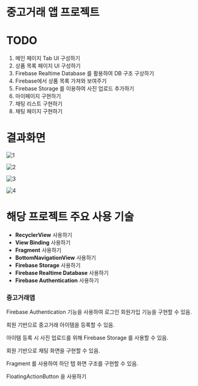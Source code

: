 # 중고거래 앱 프로젝트

# TODO

1. 메인 페이지 Tab UI 구성하기
2. 상품 목록 페이지 UI 구성하기
3. Firebase  Realtime Database 를 활용하여 DB 구조 구상하기
4. Firebase에서 상품 목록 가져와 보여주기
5. Firebase Storage 를 이용하여 사진 업로드 추가하기
6. 마이페이지 구현하기
7. 채팅 리스트 구현하기
8. 채팅 페이지 구현하기



# 결과화면

![1](https://img1.daumcdn.net/thumb/R1280x0/?scode=mtistory2&fname=https%3A%2F%2Fblog.kakaocdn.net%2Fdn%2F2HIIz%2Fbtq72jSJTED%2Fu6GY0M8TgkxtXSkWQCII0K%2Fimg.jpg)

![2](https://img1.daumcdn.net/thumb/R1280x0/?scode=mtistory2&fname=https%3A%2F%2Fblog.kakaocdn.net%2Fdn%2Fc1lhng%2Fbtq74o6QSRo%2FwDcLhK7wwkVuPqf7w20GF0%2Fimg.jpg)

![3](https://img1.daumcdn.net/thumb/R1280x0/?scode=mtistory2&fname=https%3A%2F%2Fblog.kakaocdn.net%2Fdn%2FD445Y%2Fbtq70C6kLCo%2FvQC2KyptRynJ0ulXkJGD8K%2Fimg.jpg)

![4](https://img1.daumcdn.net/thumb/R1280x0/?scode=mtistory2&fname=https%3A%2F%2Fblog.kakaocdn.net%2Fdn%2Fbr9nAZ%2Fbtq74DpaYYt%2F8dQBnXSeelEF4tP8kZdRN1%2Fimg.jpg)



# 해당 프로젝트 주요 사용 기술

- **RecyclerView** 사용하기
- **View Binding** 사용하기
- **Fragment** 사용하기
- **BottomNavigationView** 사용하기
- **Firebase Storage** 사용하기
- **Firebase Realtime Database** 사용하기
- **Firebase Authentication** 사용하기



### 중고거래앱

Firebase Authentication 기능을 사용하여 로그인 회원가입 기능을 구현할 수 있음.

회원 기반으로 중고거래 아이템을 등록할 수 있음.

아이템 등록 시 사진 업로드를 위해 Firebase Storage 를 사용할 수 있음.

회원 기반으로 채팅 화면을 구현할 수 있음.

Fragment 를 사용하여 하단 탭 화면 구조를 구현할 수 있음.

FloatingActionButton 을 사용하기

